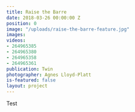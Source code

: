 ```yaml
---
title: Raise the Barre
date: 2018-03-26 00:00:00 Z
position: 0
image: "/uploads/raise-the-barre-feature.jpg"
images: 
videos:
- 264965385
- 264965380
- 264965358
- 264965361
publication: Twin
photographer: Agnes Lloyd-Platt
is-featured: false
layout: project
---
```


Test